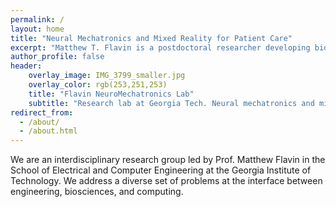```yaml
---
permalink: /
layout: home
title: "Neural Mechatronics and Mixed Reality for Patient Care"
excerpt: "Matthew T. Flavin is a postdoctoral researcher developing bioelectronics and neuroengineering technologies"
author_profile: false
header:
    overlay_image: IMG_3799_smaller.jpg
    overlay_color: rgb(253,251,253)
    title: "Flavin NeuroMechatronics Lab"
    subtitle: "Research lab at Georgia Tech. Neural mechatronics and mixed reality for patient care."
redirect_from: 
  - /about/
  - /about.html
---
```


We are an interdisciplinary research group led by Prof. Matthew Flavin in the School of Electrical and Computer Engineering at the Georgia Institute of Technology. We address a diverse set of problems at the interface between engineering, biosciences, and computing. 
